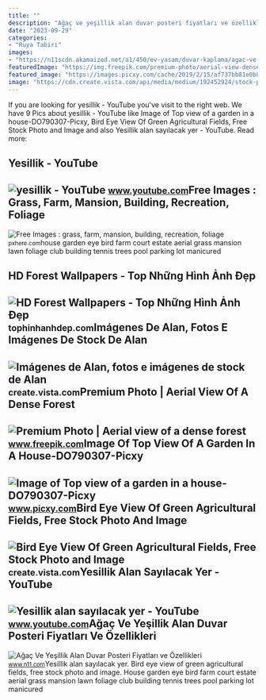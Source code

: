 ```yaml
---
title: ""
description: "Ağaç ve yeşillik alan duvar posteri fiyatları ve özellikleri"
date: "2023-09-29"
categories:
- "Ruya Tabiri"
images:
- "https://n11scdn.akamaized.net/a1/450/ev-yasam/duvar-kaplama/agac-ve-yesillik-alan-duvar-posteri__0593262324093648.jpg"
featuredImage: "https://img.freepik.com/premium-photo/aerial-view-dense-forest_181624-56916.jpg?w=2000"
featured_image: "https://images.picxy.com/cache/2019/2/15/af737bb81e0b85c4a1d609c88347b4f4.jpg"
image: "https://cdn.create.vista.com/api/media/medium/192452924/stock-photo-bird-eye-view-green-agricultural?token="
---
```


If you are looking for yesillik - YouTube you've visit to the right web. We have 9 Pics about yesillik - YouTube like Image of Top view of a garden in a house-DO790307-Picxy, Bird Eye View Of Green Agricultural Fields, Free Stock Photo and Image and also Yesillik alan sayılacak yer - YouTube. Read more:

Yesillik - YouTube
------------------

 ![yesillik - YouTube](https://i.ytimg.com/vi/JivNhpoPb1Y/maxres2.jpg?sqp=-oaymwEoCIAKENAF8quKqQMcGADwAQH4AZQDgALQBYoCDAgAEAEYYSBhKGEwDw==&rs=AOn4CLA64TZGenLXfYUT9aZQetRAsMlO2g) <small>www.youtube.com</small>Free Images : Grass, Farm, Mansion, Building, Recreation, Foliage
-----------------------------------------------------------------

 ![Free Images : grass, farm, mansion, building, recreation, foliage](https://get.pxhere.com/photo/grass-farm-mansion-house-building-recreation-foliage-green-swimming-pool-garden-parking-lot-tennis-court-trees-top-view-colors-cars-colours-estate-screenshot-bird's-eye-view-aerial-photography-club-house-manicured-lawn-965333.jpg) <small>pxhere.com</small>house garden eye bird farm court estate aerial grass mansion lawn foliage club building tennis trees pool parking lot manicured

HD Forest Wallpapers - Top Những Hình Ảnh Đẹp
---------------------------------------------

 ![HD Forest Wallpapers - Top Những Hình Ảnh Đẹp](https://wallpaperaccess.com/full/429991.jpg) <small>tophinhanhdep.com</small>Imágenes De Alan, Fotos E Imágenes De Stock De Alan
---------------------------------------------------

 ![Imágenes de Alan, fotos e imágenes de stock de Alan](https://cdn.create.vista.com/api/media/small/328017112/stock-photo-futbol-sahasi-basketbol-sahas-yesil-saha-tenis-sahas-alan-yesillik) <small>create.vista.com</small>Premium Photo | Aerial View Of A Dense Forest
---------------------------------------------

 ![Premium Photo | Aerial view of a dense forest](https://img.freepik.com/premium-photo/aerial-view-dense-forest_181624-56916.jpg?w=2000) <small>www.freepik.com</small>Image Of Top View Of A Garden In A House-DO790307-Picxy
-------------------------------------------------------

 ![Image of Top view of a garden in a house-DO790307-Picxy](https://images.picxy.com/cache/2019/2/15/af737bb81e0b85c4a1d609c88347b4f4.jpg) <small>www.picxy.com</small>Bird Eye View Of Green Agricultural Fields, Free Stock Photo And Image
----------------------------------------------------------------------

 ![Bird Eye View Of Green Agricultural Fields, Free Stock Photo and Image](https://cdn.create.vista.com/api/media/medium/192452924/stock-photo-bird-eye-view-green-agricultural?token=) <small>create.vista.com</small>Yesillik Alan Sayılacak Yer - YouTube
-------------------------------------

 ![Yesillik alan sayılacak yer - YouTube](https://i.ytimg.com/vi/QFoLpnZH1GM/hqdefault.jpg) <small>www.youtube.com</small>Ağaç Ve Yeşillik Alan Duvar Posteri Fiyatları Ve Özellikleri
------------------------------------------------------------

 ![Ağaç Ve Yeşillik Alan Duvar Posteri Fiyatları ve Özellikleri](https://n11scdn.akamaized.net/a1/450/ev-yasam/duvar-kaplama/agac-ve-yesillik-alan-duvar-posteri__0593262324093648.jpg) <small>www.n11.com</small>Yesillik alan sayılacak yer. Bird eye view of green agricultural fields, free stock photo and image. House garden eye bird farm court estate aerial grass mansion lawn foliage club building tennis trees pool parking lot manicured
